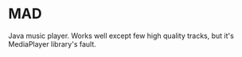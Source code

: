 # MAD

Java music player.
Works well except few high quality tracks, but it's MediaPlayer library's fault.
